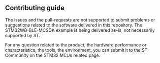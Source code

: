 ## Contributing guide

The issues and the pull-requests are not supported to submit problems or suggestions related to the software delivered in this repository. The STM32WB-BLE-MCSDK example is being delivered as-is, not necessarily supported by ST.

For any question related to the product, the hardware performance or characteristics, the tools, the environment, you can submit it to the ST Community on the STM32 MCUs related page.


